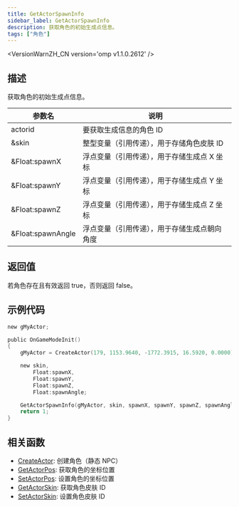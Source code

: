 ```yaml
---
title: GetActorSpawnInfo
sidebar_label: GetActorSpawnInfo
description: 获取角色的初始生成点信息。
tags: ["角色"]
---
```


<VersionWarnZH_CN version='omp v1.1.0.2612' />

## 描述

获取角色的初始生成点信息。

| 参数名            | 说明                                         |
| ----------------- | -------------------------------------------- |
| actorid           | 要获取生成信息的角色 ID                      |
| &skin             | 整型变量（引用传递），用于存储角色皮肤 ID    |
| &Float:spawnX     | 浮点变量（引用传递），用于存储生成点 X 坐标  |
| &Float:spawnY     | 浮点变量（引用传递），用于存储生成点 Y 坐标  |
| &Float:spawnZ     | 浮点变量（引用传递），用于存储生成点 Z 坐标  |
| &Float:spawnAngle | 浮点变量（引用传递），用于存储生成点朝向角度 |

## 返回值

若角色存在且有效返回 true，否则返回 false。

## 示例代码

```c
new gMyActor;

public OnGameModeInit()
{
    gMyActor = CreateActor(179, 1153.9640, -1772.3915, 16.5920, 0.0000);  // 创建皮肤ID为179的角色

    new skin,
        Float:spawnX,
        Float:spawnY,
        Float:spawnZ,
        Float:spawnAngle;

    GetActorSpawnInfo(gMyActor, skin, spawnX, spawnY, spawnZ, spawnAngle);
    return 1;
}
```

## 相关函数

- [CreateActor](CreateActor): 创建角色（静态 NPC）
- [GetActorPos](GetActorPos): 获取角色的坐标位置
- [SetActorPos](SetActorPos): 设置角色的坐标位置
- [GetActorSkin](GetActorSkin): 获取角色皮肤 ID
- [SetActorSkin](SetActorSkin): 设置角色皮肤 ID
